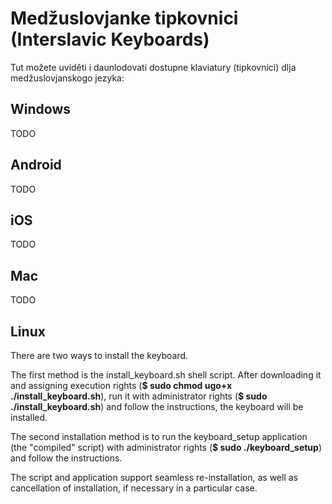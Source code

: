 # Medžuslovjanke tipkovnici (Interslavic Keyboards)

Tut možete uviděti i daunlodovati dostupne klaviatury (tipkovnici) dlja medžuslovjanskogo jezyka:

## Windows

TODO

## Android

TODO

## iOS

TODO

## Mac

TODO

## Linux

There are two ways to install the keyboard.

The first method is the install_keyboard.sh shell script.
After downloading it and assigning execution rights
(**$ sudo chmod ugo+x ./install_keyboard.sh**),
run it with administrator rights
(**$ sudo ./install_keyboard.sh**)
and follow the instructions, the keyboard will be installed.

The second installation method is to run the keyboard_setup application
(the "compiled" script) with administrator rights
(**$ sudo ./keyboard_setup**)
and follow the instructions.

The script and application support seamless re-installation,
as well as cancellation of installation, if necessary in a particular case.
